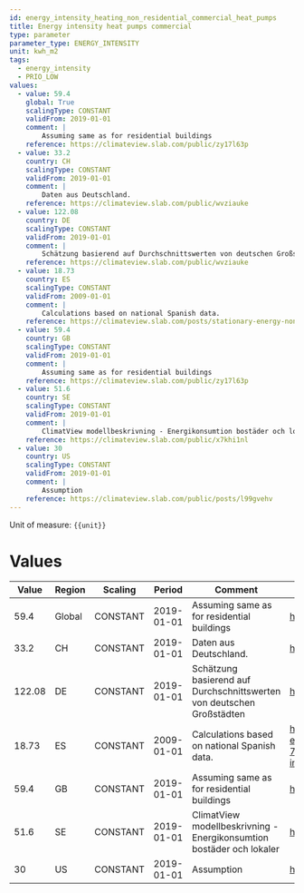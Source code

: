 ```yaml
---
id: energy_intensity_heating_non_residential_commercial_heat_pumps
title: Energy intensity heat pumps commercial
type: parameter
parameter_type: ENERGY_INTENSITY
unit: kwh_m2
tags:
  - energy_intensity
  - PRIO_LOW
values:
  - value: 59.4
    global: True
    scalingType: CONSTANT
    validFrom: 2019-01-01
    comment: |
        Assuming same as for residential buildings
    reference: https://climateview.slab.com/public/zy17l63p
  - value: 33.2
    country: CH
    scalingType: CONSTANT
    validFrom: 2019-01-01
    comment: |
        Daten aus Deutschland.
    reference: https://climateview.slab.com/public/wvziauke
  - value: 122.08
    country: DE
    scalingType: CONSTANT
    validFrom: 2019-01-01
    comment: |
        Schätzung basierend auf Durchschnittswerten von deutschen Großstädten
    reference: https://climateview.slab.com/public/wvziauke
  - value: 18.73
    country: ES
    scalingType: CONSTANT
    validFrom: 2009-01-01
    comment: |
        Calculations based on national Spanish data.
    reference: https://climateview.slab.com/posts/stationary-energy-non-residential-baavcf13#hh0rh-table-7-energy-intensities-commercial-and-institutional-buildings
  - value: 59.4
    country: GB
    scalingType: CONSTANT
    validFrom: 2019-01-01
    comment: |
        Assuming same as for residential buildings
    reference: https://climateview.slab.com/public/zy17l63p
  - value: 51.6
    country: SE
    scalingType: CONSTANT
    validFrom: 2019-01-01
    comment: |
        ClimatView modellbeskrivning - Energikonsumtion bostäder och lokaler
    reference: https://climateview.slab.com/public/x7khi1nl
  - value: 30
    country: US
    scalingType: CONSTANT
    validFrom: 2019-01-01
    comment: |
        Assumption
    reference: https://climateview.slab.com/public/posts/l99gvehv
---
```



Unit of measure: `{{unit}}`


# Values


| Value | Region | Scaling | Period | Comment | Reference |
|-------|--------|---------|--------|---------|-----------|
| 59.4 | Global | CONSTANT | 2019-01-01 | Assuming same as for residential buildings | https://climateview.slab.com/public/zy17l63p |
| 33.2 | CH | CONSTANT | 2019-01-01 | Daten aus Deutschland. | https://climateview.slab.com/public/wvziauke |
| 122.08 | DE | CONSTANT | 2019-01-01 | Schätzung basierend auf Durchschnittswerten von deutschen Großstädten | https://climateview.slab.com/public/wvziauke |
| 18.73 | ES | CONSTANT | 2009-01-01 | Calculations based on national Spanish data. | https://climateview.slab.com/posts/stationary-energy-non-residential-baavcf13#hh0rh-table-7-energy-intensities-commercial-and-institutional-buildings |
| 59.4 | GB | CONSTANT | 2019-01-01 | Assuming same as for residential buildings | https://climateview.slab.com/public/zy17l63p |
| 51.6 | SE | CONSTANT | 2019-01-01 | ClimatView modellbeskrivning - Energikonsumtion bostäder och lokaler | https://climateview.slab.com/public/x7khi1nl |
| 30 | US | CONSTANT | 2019-01-01 | Assumption | https://climateview.slab.com/public/posts/l99gvehv |


